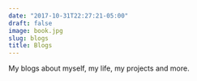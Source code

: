 ```yaml
---
date: "2017-10-31T22:27:21-05:00"
draft: false
image: book.jpg
slug: blogs
title: Blogs
---
```


My blogs about myself, my life, my projects and more.